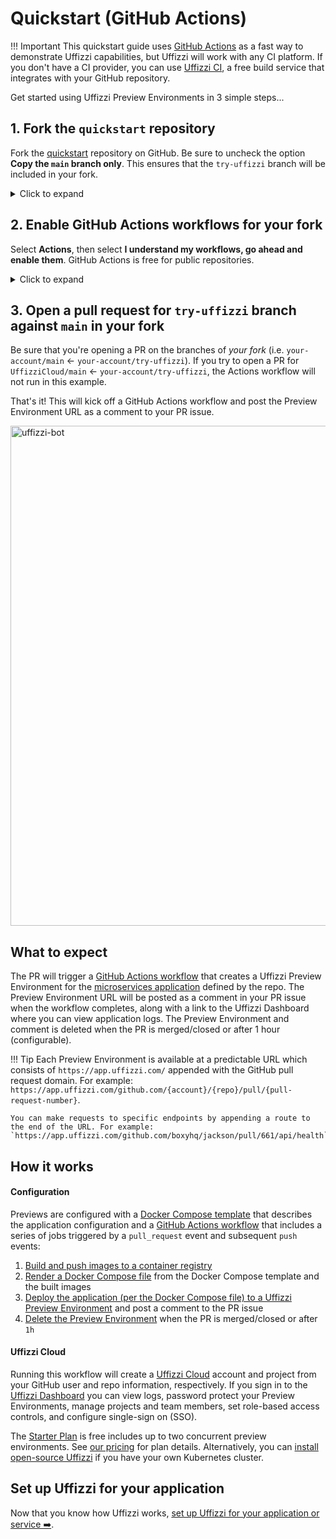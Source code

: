 # Quickstart (GitHub Actions)

!!! Important
    This quickstart guide uses [GitHub Actions](https://github.com/features/actions) as a fast way to demonstrate Uffizzi capabilities, but Uffizzi will work with any CI platform. If you don't have a CI provider, you can use [Uffizzi CI](quickstart-uffizzi-ci.md), a free build service that integrates with your GitHub repository.

Get started using Uffizzi Preview Environments in 3 simple steps...

## 1. Fork the `quickstart` repository  

Fork the [quickstart](https://github.com/UffizziCloud/quickstart) repository on GitHub. Be sure to uncheck the option **Copy the `main` branch only**. This ensures that the `try-uffizzi` branch will be included in your fork.  

<details><summary>Click to expand</summary>
<img src="https://user-images.githubusercontent.com/7218230/191072997-94fdc9cc-2be2-4b44-900f-d4507c6df8a6.png" width="800">  
</details>

## 2. Enable GitHub Actions workflows for your fork

Select **Actions**, then select **I understand my workflows, go ahead and enable them**. GitHub Actions is free for public repositories.   

<details><summary>Click to expand</summary>
<img src="https://user-images.githubusercontent.com/7218230/191074124-8ace8e9f-4970-46e5-9418-0f18d30bd08c.png" width="800">  
</details>

## 3. Open a pull request for `try-uffizzi` branch against `main` in your fork  

Be sure that you're opening a PR on the branches of _your fork_ (i.e. `your-account/main` ← `your-account/try-uffizzi`). If you try to open a PR for `UffizziCloud/main` ← `your-account/try-uffizzi`, the Actions workflow will not run in this example.   

That's it! This will kick off a GitHub Actions workflow and post the Preview Environment URL as a comment to your PR issue. 

<img alt="uffizzi-bot" src="https://user-images.githubusercontent.com/7218230/191825295-50422b35-23ac-47f6-8a22-c67f95c89d8c.png" width="800">

## What to expect  

The PR will trigger a [GitHub Actions workflow](https://github.com/UffizziCloud/quickstart/blob/main/.github/workflows/uffizzi-preview.yaml) that creates a Uffizzi Preview Environment for the [microservices application](https://github.com/UffizziCloud/quickstart#architecture-of-this-example-app) defined by the repo. The Preview Environment URL will be posted as a comment in your PR issue when the workflow completes, along with a link to the Uffizzi Dashboard where you can view application logs. The Preview Environment and comment is deleted when the PR is merged/closed or after 1 hour (configurable).  

!!! Tip
    Each Preview Environment is available at a predictable URL which consists of `https://app.uffizzi.com/` appended with the GitHub pull request domain. For example:  
    `https://app.uffizzi.com/github.com/{account}/{repo}/pull/{pull-request-number}`.  

    You can make requests to specific endpoints by appending a route to the end of the URL. For example:  
    `https://app.uffizzi.com/github.com/boxyhq/jackson/pull/661/api/health`  

## How it works  

#### Configuration

Previews are configured with a [Docker Compose template](https://github.com/UffizziCloud/quickstart/blob/main/docker-compose.uffizzi.yml) that describes the application configuration and a [GitHub Actions workflow](https://github.com/UffizziCloud/quickstart/blob/main/.github/workflows/uffizzi-preview.yaml) that includes a series of jobs triggered by a `pull_request` event and subsequent `push` events:  

1. [Build and push images to a container registry](https://github.com/UffizziCloud/quickstart/blob/5699f461f752b0bd787d69abc2cfad3b79e0308b/.github/workflows/uffizzi-preview.yaml#L14-L116)  
2. [Render a Docker Compose file](https://github.com/UffizziCloud/quickstart/blob/5699f461f752b0bd787d69abc2cfad3b79e0308b/.github/workflows/uffizzi-preview.yaml#L118-L156) from the Docker Compose template and the built images  
3. [Deploy the application (per the Docker Compose file) to a Uffizzi Preview Environment](https://github.com/UffizziCloud/quickstart/blob/5699f461f752b0bd787d69abc2cfad3b79e0308b/.github/workflows/uffizzi-preview.yaml#L158-L171) and post a comment to the PR issue  
4. [Delete the Preview Environment](https://github.com/UffizziCloud/quickstart/blob/5699f461f752b0bd787d69abc2cfad3b79e0308b/.github/workflows/uffizzi-preview.yaml#L173-L184) when the PR is merged/closed or after `1h`      

#### Uffizzi Cloud

Running this workflow will create a [Uffizzi Cloud](https://uffizzi.com) account and project from your GitHub user and repo information, respectively. If you sign in to the [Uffizzi Dashboard](https://app.uffizzi.com/sign_in) you can view logs, password protect your Preview Environments, manage projects and team members, set role-based access controls, and configure single-sign on (SSO).

The [Starter Plan](https://uffizzi.com/pricing) is free includes up to two concurrent preview environments. See [our pricing](https://uffizzi.com/pricing) for plan details. Alternatively, you can [install open-source Uffizzi](https://github.com/UffizziCloud/uffizzi_app/blob/develop/INSTALL.md) if you have your own Kubernetes cluster.

## Set up Uffizzi for your application

Now that you know how Uffizzi works, [set up Uffizzi for your application or service ➡️](set-up-guide-docker-compose-environment.md).

